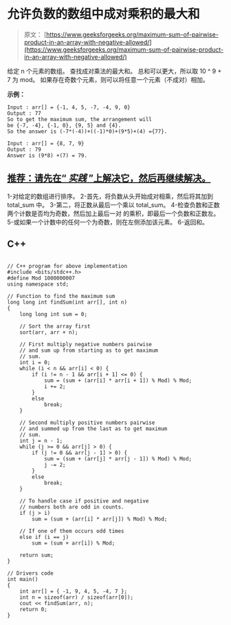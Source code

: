 # 允许负数的数组中成对乘积的最大和

> 原文： [https://www.geeksforgeeks.org/maximum-sum-of-pairwise-product-in-an-array-with-negative-allowed/](https://www.geeksforgeeks.org/maximum-sum-of-pairwise-product-in-an-array-with-negative-allowed/)

给定 n 个元素的数组。 查找成对乘法的最大和。 总和可以更大，所以取 10 ^ 9 + 7 为 mod。 如果存在奇数个元素，则可以将任意一个元素（不成对）相加。

**示例：**

```
Input : arr[] = {-1, 4, 5, -7, -4, 9, 0}
Output : 77
So to get the maximum sum, the arrangement will 
be {-7, -4}, {-1, 0}, {9, 5} and {4}.
So the answer is (-7*(-4))+((-1)*0)+(9*5)+(4) ={77}.

Input : arr[] = {8, 7, 9}
Output : 79
Answer is (9*8) +(7) = 79.

```

## [推荐：请先在“ ***<u>实践</u>*** ”上解决它，然后再继续解决。](https://practice.geeksforgeeks.org/problems/find-the-maximum-sum/0)

1-对给定的数组进行排序。
2-首先，将负数从头开始成对相乘，然后将其加到 total_sum 中。
3-第二，将正数从最后一个乘以 total_sum。
4-检查负数和正数两个计数是否均为奇数，然后加上最后一对
的乘积，即最后一个负数和正数左。
5-或如果一个计数中的任何一个为奇数，则在左侧添加该元素。
6-返回和。

## C++ 

```

// C++ program for above implementation 
#include <bits/stdc++.h> 
#define Mod 1000000007 
using namespace std; 

// Function to find the maximum sum 
long long int findSum(int arr[], int n) 
{ 
    long long int sum = 0; 

    // Sort the array first 
    sort(arr, arr + n); 

    // First multiply negative numbers pairwise 
    // and sum up from starting as to get maximum  
    // sum.  
    int i = 0; 
    while (i < n && arr[i] < 0) { 
        if (i != n - 1 && arr[i + 1] <= 0) { 
            sum = (sum + (arr[i] * arr[i + 1]) % Mod) % Mod; 
            i += 2; 
        } 
        else
            break; 
    } 

    // Second multiply positive numbers pairwise 
    // and summed up from the last as to get maximum  
    // sum. 
    int j = n - 1; 
    while (j >= 0 && arr[j] > 0) { 
        if (j != 0 && arr[j - 1] > 0) { 
            sum = (sum + (arr[j] * arr[j - 1]) % Mod) % Mod; 
            j -= 2; 
        } 
        else
            break; 
    } 

    // To handle case if positive and negative 
    // numbers both are odd in counts. 
    if (j > i) 
        sum = (sum + (arr[i] * arr[j]) % Mod) % Mod; 

    // If one of them occurs odd times 
    else if (i == j) 
        sum = (sum + arr[i]) % Mod; 

    return sum; 
} 

// Drivers code 
int main() 
{ 
    int arr[] = { -1, 9, 4, 5, -4, 7 }; 
    int n = sizeof(arr) / sizeof(arr[0]); 
    cout << findSum(arr, n); 
    return 0; 
} 

```